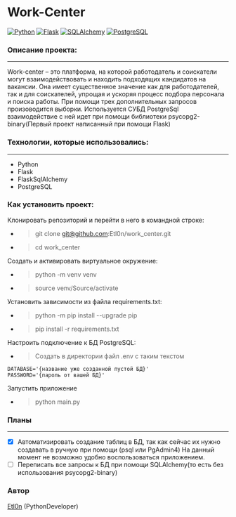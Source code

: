 # Work-Center
[![Python](https://img.shields.io/badge/-Python-090909?style=for-the-badge&logo=Python)](https://www.python.org/)
[![Flask](https://img.shields.io/badge/Flask-090909?style=for-the-badge&logo=flask)](https://flask.palletsprojects.com/)
[![SQLAlchemy](https://img.shields.io/badge/-SQLAlhemy-090909?style=for-the-badge&logo=SQLAlhemy)](https://flask-sqlalchemy.palletsprojects.com/en/latest/)
[![PostgreSQL](https://img.shields.io/badge/-PostgreSQL-090909?style=for-the-badge&logo=PostgreSQL)](https://www.postgresql.org/)
### Описание проекта:
---
Work-center – это платформа, на которой работодатель и соискатели могут взаимодействовать и находить подходящих кандидатов на вакансии. Она имеет существенное значение как для работодателей, так и для соискателей, упрощая и ускоряя процесс подбора персонала и поиска работы. При помощи трех дополнительных запросов произоводится выборки. Используется СУБД PostgreSql взаимодействие с ней идет при помощи библиотеки psycopg2-binary(Первый проект написанный при помощи Flask)

### Технологии, которые использовались:
---
- Python
- Flask
- FlaskSqlAlchemy
- PostgreSQL

### Как установить проект:
Клонировать репозиторий и перейти в него в командной строке:

- > git clone git@github.com:Etl0n/work_center.git
- > cd work_center

Cоздать и активировать виртуальное окружение:

- > python -m venv venv
- > source venv/Source/activate

Установить зависимости из файла requirements.txt:

- > python -m pip install --upgrade pip
- > pip install -r requirements.txt

Настроить подключение к БД PostgreSQL:

- > Создать в директории файл .env c таким текстом
```
DATABASE='{название уже созданной пустой БД}'
PASSWORD='{пароль от вашей БД}'
``` 
Запустить приложение

- > python main.py

### Планы
---
- [x] Автоматизировать создание таблиц в БД, так как сейчас их нужно создавать в ручную при помощи (psql или PgAdmin4)
На данный момент не возможно удобно воспользоваться приложением.
- [ ] Переписать все запросы к БД при помощи SQLAlchemy(то есть без использования psycopg2-binary)

### Автор
[Etl0n](https://github.com/Etl0n) (PythonDeveloper)